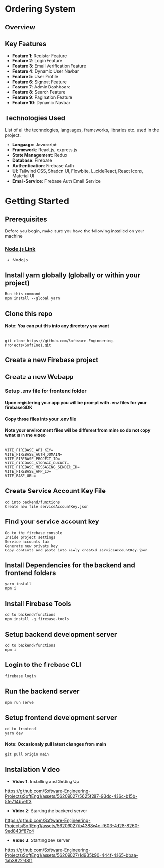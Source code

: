 # Ordering System

## Overview


## Key Features

- **Feature 1**: Register Feature
- **Feature 2**: Login Feature
- **Feature 3**: Email Verification Feature
- **Feature 4**: Dynamic User Navbar
- **Feature 5**: User Profile
- **Feature 6**: Signout Feature
- **Feature 7**: Admin Dashboard
- **Feature 8**: Search Feature
- **Feature 9**: Pagination Feature
- **Feature 10**: Dynamic Navbar


## Technologies Used

List of all the technologies, languages, frameworks, libraries etc. used in the project.

- **Language**: Javascript
- **Framework**: React.js, express.js
- **State Management**: Redux
- **Database**:  Firebase
- **Authentication**: Firebase Auth
- **UI**: Tailwind CSS, Shadcn UI, Flowbite, LucideReact, React Icons, Material UI
- **Email-Service**: Firebase Auth Email Service

# Getting Started

## Prerequisites
Before you begin, make sure you have the following installed on your machine: 
### [Node.js Link](https://nodejs.org/en/download)

- Node.js

## Install yarn globally (globally or within your project)
```
Run this command
npm install --global yarn

```
## Clone this repo
#### Note: You can put this into any directory you want

```

git clone https://github.com/Software-Engineering-Projects/SoftEng1.git
```

## Create a new Firebase project

## Create a new Webapp
### Setup .env file for frontend folder 

#### Upon registering your app you will be prompt with .env files for your firebase SDK
#### Copy those files into your .env file
#### Note your environment files will be different from mine so do not copy what is in the video

```

VITE_FIREBASE_API_KEY=
VITE_FIREBASE_AUTH_DOMAIN= 
VITE_FIREBASE_PROJECT_ID=
VITE_FIREBASE_STORAGE_BUCKET= 
VITE_FIREBASE_MESSAGING_SENDER_ID=
VITE_FIREBASE_APP_ID= 
VITE_BASE_URL=

```

## Create Service Account Key File
```
cd into backend/functions
Create new file serviceAccountKey.json

```

## Find your service account key 
```
Go to the firebase console 
Inside project settings
Service accounts tab
Generate new private key
Copy contents and paste into newly created serviceAccountKey.json
```

## Install Dependencies for the backend and frontend folders

```
yarn install
npm i
```

## Install Firebase Tools
```
cd to backend/functions
npm install -g firebase-tools 
```

## Setup backend development server
```
cd to backend/functions
npm i
```

## Login to the firebase CLI
```
firebase login
```

## Run the backend server
```
npm run serve
```

## Setup frontend development server 
```
cd to frontend
yarn dev
```
#### Note: Occasionaly pull latest changes from main
```
git pull origin main
```

## Installation Video 

- **Video 1**: Installing and Setting Up

https://github.com/Software-Engineering-Projects/SoftEng1/assets/56209027/5625f287-93dc-436c-b15b-5fe714b7eff3

- **Video 2**: Starting the backend server

https://github.com/Software-Engineering-Projects/SoftEng1/assets/56209027/b4388e4c-f603-4d28-8260-9ed843ff87c4


- **Video 3**: Starting dev server


https://github.com/Software-Engineering-Projects/SoftEng1/assets/56209027/1d935b90-444f-4265-bbaa-1ab3822ef8f1








